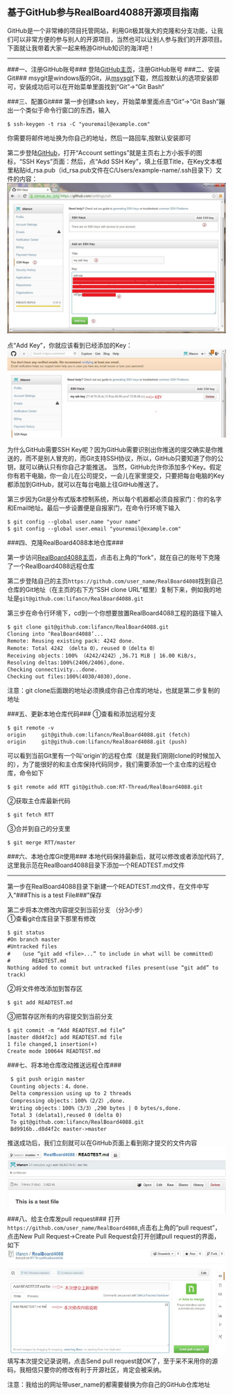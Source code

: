 ﻿基于GitHub参与RealBoard4088开源项目指南
--------------------------------------------------
 GitHub是一个非常棒的项目托管网站，利用Git极其强大的克隆和分支功能，让我们可以非常方便的参与别人的开源项目，当然也可以让别人参与我们的开源项目。下面就让我带着大家一起来畅游GitHub知识的海洋吧！


----------


###一、注册GitHub账号###
登陆[GitHub主页][1]，注册GitHub账号
###二、安装Git###
msygit是windows版的Git，从[msysgit][2]下载，然后按默认的选项安装即可，安装成功后可以在开始菜单里面找到“Git”->“Git Bash“


###三、配置Git###
第一步创建ssh key，开始菜单里面点击“Git”->“Git Bash”蹦出一个类似于命令行窗口的东西，输入  

    $ ssh-keygen -t rsa -C "youremail@example.com"  

你需要将邮件地址换为你自己的地址，然后一路回车,按默认安装即可


第二步登陆[GitHub][3]，打开“Account settings”就是主页右上方小扳手的图  标，“SSH Keys”页面：然后，点“Add SSH Key”，填上任意Title，在Key文本框里粘贴id_rsa.pub（id_rsa.pub文件在C/Users/example-name/.ssh目录下）文件的内容：
![此处输入图片的描述][4]


点“Add Key”，你就应该看到已经添加的Key：
![此处输入图片的描述][5]


为什么GitHub需要SSH Key呢？因为GitHub需要识别出你推送的提交确实是你推送的，而不是别人冒充的，而Git支持SSH协议，所以，GitHub只要知道了你的公钥，就可以确认只有你自己才能推送。
当然，GitHub允许你添加多个Key。假定你有若干电脑，你一会儿在公司提交，一会儿在家里提交，只要把每台电脑的Key都添加到GitHub，就可以在每台电脑上往GitHub推送了。

第三步因为Git是分布式版本控制系统，所以每个机器都必须自报家门：你的名字和Email地址。最后一步设置便是自报家门，在命令行环境下输入

    $ git config --global user.name "your name"
    $ git config --global user.email "youremail@example.com"

###四、克隆RealBoard4088本地仓库###

第一步访问[RealBoard4088主页](https://github.com/RT-Thread/RealBoard4088)，点击右上角的“fork”，就在自己的账号下克隆了一个RealBoard4088远程仓库


第二步登陆自己的主页`https://github.com/user_name/RealBoard4088`找到自己仓库的Git地址（在主页的右下方“SSH clone URL”框里）复制下来，例如我的地址是`git@github.com:lifancn/RealBoard4088.git`

第三步在命令行环境下，cd到一个你想要放置RealBoard4088工程的路径下输入 

    $ git clone git@github.com:lifancn/RealBoard4088.git
    Cloning into ‘RealBoard4088’...
    Remote: Reusing existing pack: 4242 done.
    Remote: Total 4242 （delta 0），reused 0（delta 0）
    Receiving objects：100% （4242/4242）,36.71 MiB | 16.00 KiB/s,
    Resolving deltas:100%(2406/2406),done.
    Checking connectivity...done.
    Checking out files:100%(4030/4030),done.
注意：git clone后面跟的地址必须换成你自己仓库的地址，也就是第二步复制的地址

###五、更新本地仓库代码###
①查看和添加远程分支


 

    $ git remote -v
    origin     git@github.com:lifancn/RealBoard4088.git (fetch)
    origin     git@github.com:lifancn/RealBoard4088.git (push)

可以看到当前Git里有一个叫'origin'的远程仓库（就是我们刚刚clone的时候加入的），为了能很好的和主仓库保持代码同步，我们需要添加一个主仓库的远程仓库，命令如下
 

    $ git remote add RTT git@github.com:RT-Thread/RealBoard4088.git 

②获取主仓库最新代码

    $ git fetch RTT

③合并到自己的分支里
 

    $ git merge RTT/master

###六、本地仓库Git使用###
本地代码保持最新后，就可以修改或者添加代码了,这里我示范在RealBoard4088目录下添加一个READTEST.md文件


----------


第一步在RealBoard4088目录下新建一个READTEST.md文件，在文件中写入“###This is a test File###”保存

第二步将本次修改内容提交到当前分支 （分3小步）  
①查看git仓库目录下那里有修改

    $ git status 
    #On branch master
    #Untracked files
    #   （use “git add <file>...” to include in what will be committed）
    #		READTEST.md	
    Nothing added to commit but untracked files present(use “git add” to track)

②将文件修改添加到暂存区  

    $ git add READTEST.md 

③把暂存区所有的内容提交到当前分支

    $ git commit -m “Add READTEST.md file”
    [master d8d4f2c] add READTEST.md file
    1 file changed,1 insertion(+)
    Create mode 100644 READTEST.md 
###七、将本地仓库改动推送远程仓库###


     $ git push origin master
     Counting objects：4，done.
     Delta compression using up to 2 threads
     Compressing objects：100%（2/2）,done.
     Writing objects：100%（3/3）,290 bytes | 0 bytes/s,done.
     Total 3 (delata1),reused 0 (delta 0)
     To git@github.com:lifancn/RealBoard4088.git
     Bd9916b..d8d4f2c master->master
  推送成功后，我们立刻就可以在GitHub页面上看到刚才提交的文件内容
![此处输入图片的描述][7]
###八、给主仓库发pull request###
打开`https://github.com/user_name/RealBoard4088`,点击右上角的“pull request”，点击New Pull Request->Create Pull Request会打开创建pull request的界面，如下
![此处输入图片的描述][8]
填写本次提交记录说明，点击Send pull request就OK了，至于采不采用你的源码，我相信只要你的修改有利于开源社区，肯定会被采纳。

注意：我给出的网址带user_name的都需要替换为你自己的GitHub仓库地址


  [1]: http://www.github.com/
  [2]: http://msysgit.github.io/
  [3]: http://www.github.com/
  [4]: image/GitHub_1.jpg "GitHub_1.jpg"
  [5]: image/GitHub_2.jpg "GitHub_2.jpg"
  [6]: https://github.com/user_name/RealBoard4088
  [7]: image/GitHub_3.jpg "GitHub_3.jpg"
  [8]: image/GitHub_4.jpg "GitHub_4.jpg"
